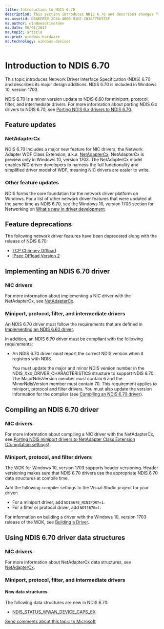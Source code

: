 ```yaml
---
title: Introduction to NDIS 6.70
description: This section introduces NDIS 6.70 and describes changes from NDIS 6.60. NDIS 6.70 is included in Windows 10, version 1703.
ms.assetid: D846EE68-2C84-40E0-91DE-2034F75D576F
ms.author: windowsdriverdev
ms.date: 06/01/2017
ms.topic: article
ms.prod: windows-hardware
ms.technology: windows-devices
---
```


# Introduction to NDIS 6.70

This topic introduces Network Driver Interface Specification (NDIS) 6.70 and describes its major design additions. NDIS 6.70 is included in Windows 10, version 1703.

NDIS 6.70 is a minor version update to NDIS 6.60 for miniport, protocol, filter, and intermediate drivers. For more information about porting NDIS 6.x drivers to NDIS 6.70, see [Porting NDIS 6.x drivers to NDIS 6.70](porting-ndis-6-x-drivers-to-ndis-6-70.md).

## Feature updates

### NetAdapterCx

NDIS 6.70 includes a major new feature for NIC drivers, the Network Adapter WDF Class Extension, a.k.a. [NetAdapterCx](../netcx/index.md). NetAdapterCx is preview only in Windows 10, version 1703. The NetAdapterCx model enables NIC driver developers to harness the full functionality and simplified driver model of WDF, meaning NIC drivers are easier to write.

### Other feature updates

NDIS forms the core foundation for the network driver platform on Windows. For a list of other network driver features that were updated at the same time as NDIS 6.70, see the Windows 10, version 1703 section for Networking on [What's new in driver development](../what-s-new-in-driver-development.md).

## Feature deprecations

The following network driver features have been deprecated along with the release of NDIS 6.70:

- [TCP Chimney Offload](ndis-tcp-chimney-offload.md)
- [IPsec Offload Version 2](ipsec-offload-version-2.md)

## Implementing an NDIS 6.70 driver

### NIC drivers

For more information about implementing a NIC driver with the NetAdapterCx, see [NetAdapterCx](../netcx/index.md).

### Miniport, protocol, filter, and intermediate drivers

An NDIS 6.70 driver must follow the requirements that are defined in [Implementing an NDIS 6.60 driver](introduction-to-ndis-6-60.md#implementing-an-ndis-660-driver).

In addition, an NDIS 6.70 driver must be compliant with the following requirements:

- An NDIS 6.70 driver must report the correct NDIS version when it registers with NDIS.

   You must update the major and minor NDIS version number in the NDIS_Xxx_DRIVER_CHARACTERISTICS structure to support NDIS 6.70. The MajorNdisVersion member must contain 6 and the MinorNdisVersion member must contain 70. This requirement applies to miniport, protocol and filter drivers. You must also update the version information for the compiler (see [Compiling an NDIS 6.70 driver](#compiling-an-ndis-670-driver)).

## Compiling an NDIS 6.70 driver

### NIC drivers

For more information about compiling a NIC driver with the NetAdapterCx, see [Porting NDIS miniport drivers to NetAdapter Class Extension (Compilation settings)](../netcx/porting-ndis-to-netadapter-cx.md#compilation-settings).

### Miniport, protocol, and filter drivers

The WDK for Windows 10, version 1703 supports header versioning. Header versioning makes sure that NDIS 6.70 drivers use the appropriate NDIS 6.70 data structures at compile time.

Add the following compiler settings to the Visual Studio project for your driver:

- For a miniport driver, add ```NDIS670_MINIPORT=1```.
- For a filter or protocol driver, add ```NDIS670=1```.

For information on building a driver with the Windows 10, version 1703 release of the WDK, see [Building a Driver](../develop/building-a-driver.md).

## Using NDIS 6.70 driver data structures

### NIC drivers

For more information about NetAdapterCx data structures, see [NetAdapterCx](../netcx/index.md).

### Miniport, protocol, filter, and intermediate drivers

#### New data structures

The following data structures are new in NDIS 6.70.

- [NDIS_STATUS_WWAN_DEVICE_CAPS_EX](https://msdn.microsoft.com/library/windows/hardware/mt782396)

[Send comments about this topic to Microsoft](mailto:wsddocfb@microsoft.com?subject=Documentation%20feedback%20%5Bp_mb\p_mb%5D:%20Planning%20your%20APN%20database%20submission%20%20RELEASE:%20%281/18/2017%29&body=%0A%0APRIVACY%20STATEMENT%0A%0AWe%20use%20your%20feedback%20to%20improve%20the%20documentation.%20We%20don't%20use%20your%20email%20address%20for%20any%20other%20purpose,%20and%20we'll%20remove%20your%20email%20address%20from%20our%20system%20after%20the%20issue%20that%20you're%20reporting%20is%20fixed.%20While%20we're%20working%20to%20fix%20this%20issue,%20we%20might%20send%20you%20an%20email%20message%20to%20ask%20for%20more%20info.%20Later,%20we%20might%20also%20send%20you%20an%20email%20message%20to%20let%20you%20know%20that%20we've%20addressed%20your%20feedback.%0A%0AFor%20more%20info%20about%20Microsoft's%20privacy%20policy,%20see%20http://privacy.microsoft.com/default.aspx. "Send comments about this topic to Microsoft")
